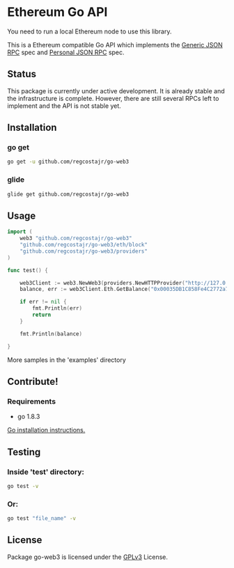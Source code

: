 # Ethereum Go API

You need to run a local Ethereum node to use this library.

This is a Ethereum compatible Go API
which implements the 
[Generic JSON RPC](https://github.com/ethereum/wiki/wiki/JSON-RPC) spec and 
[Personal JSON RPC](https://github.com/paritytech/parity/wiki/JSONRPC-personal-module) spec.

## Status

This package is currently under active development. It is already stable and the infrastructure is complete. However, there are still several RPCs left to implement and the API is not stable yet.

## Installation

### go get

```bash
go get -u github.com/regcostajr/go-web3
```

### glide

```bash
glide get github.com/regcostajr/go-web3
```

## Usage

```go
import (
	web3 "github.com/regcostajr/go-web3"
	"github.com/regcostajr/go-web3/eth/block"
	"github.com/regcostajr/go-web3/providers"
)

func test() {

	web3Client := web3.NewWeb3(providers.NewHTTPProvider("http://127.0.0.1:8545", 10))
	balance, err := web3Client.Eth.GetBalance("0x00035DB1C858Fe4C2772a779C6fEF0FdB850dE42", block.LATEST)

	if err != nil {
		fmt.Println(err)
		return
	}

	fmt.Println(balance)

}
```

More samples in the 'examples' directory

## Contribute!

### Requirements

* go 1.8.3

[Go installation instructions.](https://golang.org/doc/install)

## Testing

### Inside 'test' directory:
```bash
go test -v
```

### Or:
```bash
go test "file_name" -v
```

## License

Package go-web3 is licensed under the [GPLv3](https://www.gnu.org/licenses/gpl-3.0.en.html) License.